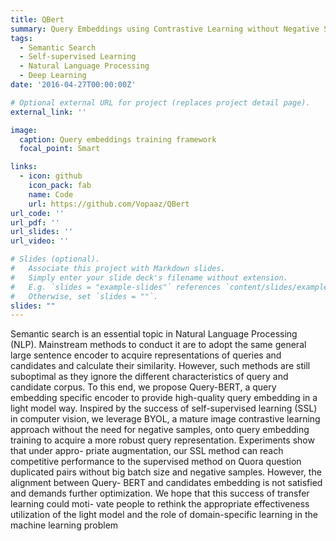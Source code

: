 ```yaml
---
title: QBert
summary: Query Embeddings using Contrastive Learning without Negative Samples
tags:
  - Semantic Search
  - Self-supervised Learning
  - Natural Language Processing
  - Deep Learning
date: '2016-04-27T00:00:00Z'

# Optional external URL for project (replaces project detail page).
external_link: ''

image:
  caption: Query embeddings training framework
  focal_point: Smart

links:
  - icon: github
    icon_pack: fab
    name: Code
    url: https://github.com/Vopaaz/QBert
url_code: ''
url_pdf: ''
url_slides: ''
url_video: ''

# Slides (optional).
#   Associate this project with Markdown slides.
#   Simply enter your slide deck's filename without extension.
#   E.g. `slides = "example-slides"` references `content/slides/example-slides.md`.
#   Otherwise, set `slides = ""`.
slides: ""
---
```


Semantic search is an essential topic in Natural Language Processing
(NLP). Mainstream methods to conduct it are to adopt the same general
large sentence encoder to acquire representations of queries and candidates
and calculate their similarity. However, such methods are still suboptimal
as they ignore the different characteristics of query and candidate corpus.
To this end, we propose Query-BERT, a query embedding specific encoder
to provide high-quality query embedding in a light model way. Inspired
by the success of self-supervised learning (SSL) in computer vision, we
leverage BYOL, a mature image contrastive learning approach without
the need for negative samples, onto query embedding training to acquire
a more robust query representation. Experiments show that under appro-
priate augmentation, our SSL method can reach competitive performance
to the supervised method on Quora question duplicated pairs without big
batch size and negative samples. However, the alignment between Query-
BERT and candidates embedding is not satisfied and demands further
optimization. We hope that this success of transfer learning could moti-
vate people to rethink the appropriate effectiveness utilization of the light
model and the role of domain-specific learning in the machine learning
problem
